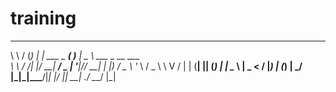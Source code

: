 # training
__     ___      _             _       ____                  
\ \   / (_) ___| |_ ___  _ __( )___  |  _ \ ___ _ __   ___  
 \ \ / /| |/ __| __/ _ \| '__|// __| | |_) / _ \ '_ \ / _ \ 
  \ V / | | (__| || (_) | |    \__ \ |  _ <  __/ |_) | (_) |
   \_/  |_|\___|\__\___/|_|    |___/ |_| \_\___| .__/ \___/ 
                                               |_|          
